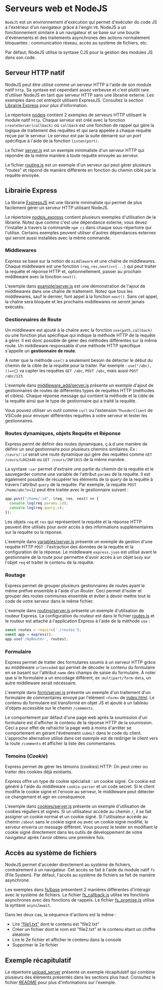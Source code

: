 # Serveurs web et NodeJS

`NodeJS` est un environnement d'exécution qui permet d'exécuter du code JS à l'extérieur d'un navigateur grâce à l'engin `V8`. NodeJS a un fonctionnement similaire à un navigateur et se base sur une boucle d'événements et des traitements asynchrones des actions normalement bloquantes : communication réseau, accès au système de fichiers, etc.

Par défaut, NodeJS utilise la syntaxe CJS pour la gestion des modules JS dans son code.


## Serveur HTTP natif

NodeJS peut être utilisé comme un serveur HTTP à l'aide de son module natif `http`. Sa syntaxe est cependant assez verbeuse et c'est plutôt rare d'utiliser NodeJS en tant que serveur HTTP sans une librairie externe. Les exemples dans cet entrepôt utilisent ExpressJS. Consultez la section [Librairie Express](#librairie-express) pour plus d'information.

Le répertoire [nodejs](./nodejs/) contient 2 exemples de serveurs HTTP utilisant le module natif `http`. Chaque serveur est créé avec la fonction `createServer(callback)` où `callback` est une fonction de rappel qui gère la logique de traitement des requêtes et qui sera appelée à chaque requête reçue par le serveur. Le serveur est par la suite démarré sur un port spécifique à l'aide de la fonction `listen(port)`.

Le fichier [server.js](./nodejs/server.js) est un exemple minimaliste d'un serveur HTTP qui répondre de la même manière à toute requête envoyée au serveur.

Le fichier [routing.js](./nodejs/routing.js) est un exemple d'un serveur qui peut gérer plusieurs "routes" et répond de manière différente en fonction du chemin ciblé par la requête envoyée.

## Librairie Express

La librarie [ExpressJS](https://expressjs.com/) est une librairie minimaliste qui permet de plus facilement gérer un serveur HTTP utilisant NodeJS.

Le répertoire [nodejs_express](./nodejs_express/) contient plusieurs exemples d'utilisation de la librairie. Notez que comme c'est une dépendance externe, vous devez l'installer à travers la commande `npm ci` dans chaque sous-répertoire qui l'utilise. Certains exemples peuvent utiliser d'autres dépendances externes qui seront aussi installées avec la même commande.

### Middlewares

Express se base sur la notion de `middleware` et une chaîne de middlewares. Chaque middleware est une fonction `(req,res,next)=>{...}` qui peut traiter la requête et réponse HTTP et, optionnellement, passer au prochain middleware avec la fonction `next()`.

L'exemple dans [example/server.js](./nodejs_express/example/server.js) est une démonstration de l'ajout de middlewares dans une chaîne de traitement. Notez que tous les middlewares, sauf le dernier, font appel à la fonction `next()`. Sans cet appel, la chaîne sera bloquée et les prochains middlewares ne seront jamais exécutés.

### Gestionnaires de Route

Un middleware est ajouté à la chaîne avec la fonction `use(path,callback)` ou une fonction plus spécifique qui indique la méthode HTTP de la requête à gérer. Il est donc possible de gérer des méthodes différentes sur la même route. Un middleware responsable d'une méthode HTTP spécifique s'appelle un **gestionnaire de route**.

À noter que la méthode `use()` a seulement besoin de détecter le début du chemin de la cible de la requête pour la traiter. Par exemple : `use("/abc),()=>{}` va capter les requêtes `GET /abc`, `POST /abc`, mais aussi `POST /abc/123`.

L'exemple dans [middleware_add/server.js](./nodejs_express/middleware_add/server.js) présente un exemple d'ajout de gestionnaires de routes de différentes types de requêtes HTTP (méthodes et cibles). Chaque réponse message qui contient la méthode et la cible de la requête ainsi que le type de gestionnaire qui a traité la requête.

Vous pouvez utiliser un outil comme `curl` ou l'extension `ThunderClient` de VSCode pour envoyer différentes requêtes à votre serveur et tester les gestionnaires. 

### Routes dynamiques, objets Requête et Réponse

Express permt de définir des routes dynamiques, ç.à.d une manière de définir un seul gestionnaire pour plusieurs chemins similaires. Ex : `/cours/:id` serait une route dynamique qui gère des requêtes comme `GET /cours/LOG2440` ou `GET /cours/INF1015` de la même manière.

La syntaxe `:var` permet d'extraire une partie du chemin de la requête et le sauvegarder comme une variable de l'attribut `params` de la requête. Il est également possible de récupérer les éléments de la _query_ de la requête à travers l'attribut `query` de la requête. Par exemple, la requête `POST /home/abc?x=12` peut être traitée avec le gestionnaire suivant :
```js
app.post("/home/:id", (req, res, next) => {
  console.log(req.params.id);
  console.log(req.query.x); 
});
``` 
Les objets `req` et `res` qui représentent la requête et la réponse HTTP peuvent être utilisés pour avoir accès à des informations supplémentaires sur la requête ou la réponse.

L'exemple dans [variables/server.js](./nodejs_express/variables/server.js) présente un exemple de gestion d'une requête HTTP `POST` : l'extraction des données de la requête et la configuration de la réponse. Le middleware `express.json` est utilisé avant le gestionnaire de la route pour permettre d'avoir accès à un objet `body` sur l'objet `req` et traiter le contenu de la requête.

### Routage

Express permet de grouper plusieurs gestionnaires de routes ayant le même préfixe ensemble à l'aide d'un _Router_. 
Ceci permet d'isoler et grouper des routes communes ensemble et éviter à devoir mettre tout le code de votre serveur dans le même fichier.

L'exemple dans [routing/server.js](./nodejs_express/routing/server.js) présente un exemple d'utilisation de routeur Express. La configuration du routeur est dans le fichier [routes.js](./nodejs_express/routing/routes.js) et le routeur est attaché à l'application Express à l'aide de la méthode `use` : 
```js
const routes = require('./routes');
const app = express();
app.use('/myRouter', routes);
```

### Formulaire

Express permet de traiter des formulaires soumis à un serveur HTTP grâce au middleware `urlencoded` qui permet de décoder le contenu du formulaire en se basant sur l'attribut `name` des champs de saisie du formulaire. À noter que si le formulaire a un encodage différent, ex :`multipart/form-data`, un autre middleware serait nécessaire.

L'exemple dans [form/server.js](./nodejs_express/form/server.js) présente un exemple d'un traitement d'un formulaire de commentaires envoyé par l'élément `<form>` de [index.html](./nodejs_express/form/index.html). Le contenu du formulaire est transformé en objet JS et ajouté à un tableau d'objets accessible sur le chemin `/comments`.

Le comportement par défaut d'une page web après la soumission d'un formulaire est d'afficher le contenu de la réponse HTTP de la soumission. Ceci a pour effet de rafraichir la page web à moins d'arrêter se comportement en gérant l'événement `submit` dans le code du client. L'approche alternative utilisé dans cet exemple est de rediriger le client vers la route `/comments` et afficher la liste des commentaires.

### Temoins (_Cookie_)

Express permet de gérer les témoins (_cookies_) HTTP. On peut créer ou traiter des cookies déjà existants. 

Express offre un type de cookie spécialisé : un cookie signé. Ce cookie est généré à l'aide du middleware `cookie-parser` et un code secret. Si le client modifie le cookie signé et l'envoie au serveur, le middleware peut détecter ce changement et agir en conséquence.

L'exemple dans [cookies/server.js](./nodejs_express/cookies/server.js) présente un exemple d'utilisation de cookies réguliers et signés. Si un utilisateur accède au chemin `/`, il se fait assigner un cookie normal et un cookie signé. Si l'utilisateur accède au chemin `/about` sans le cookie signé ou avec un cookie signé modifié, le serveur enverra un message différent. Vous pouvez le tester en modifiant le cookie signé directement dans les outils de développement de votre navigateur après l'avoir obtenu une première fois.

## Accès au système de fichiers

NodeJS permet d'accéder directement au système de fichiers, contrairement à un navigateur. Cet accès se fait à l'aide du module natif `fs` (File System). Par défaut, l'accès au système de fichiers se fait de manière asynchrone.

Les exemples dans [fs/base](./fs/base) présentent 2 manières différentes d'intéragir avec le système de fichiers. Le fichier [fs_callback.js](./fs/base/fs_callback.js) utilise les fonctions asynchrones avec des fonctions de rappels. Le fichier [fs_promise.js](./fs/base/fs_promise.js) utilise la syntaxe `async`/`await`.

Dans les deux cas, la séquence d'actions est la même :
- Lire ["file1.txt"](./fs/base/file1.txt) dont le contenu est "file2.txt"
- Créer un fichier dont le nom est "file2.txt" et le contenu étant un chiffre aléatoire
- Lire le 2e fichier et afficher le contenu dans la console
- Supprimer le 2e fichier

## Exemple récapitulatif

Le répertoire [upload_server](./upload_server/) présente un exemple récapitulatif qui combine plusieurs des éléments présentés dans les sections plus haut. Consultez le fichier [README](./upload_server/README.MD) pour plus d'informations sur l'exemple.